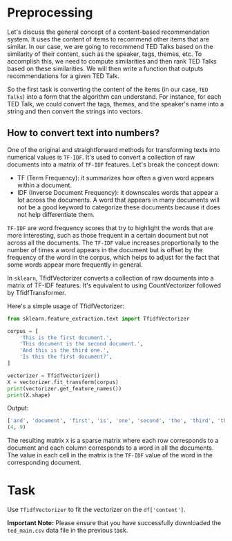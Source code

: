 # Preprocessing 
Let's discuss the general concept of a content-based recommendation system. It uses the content of items to recommend other items that are similar. In our case, we are going to recommend TED Talks based on the similarity of their content, such as the speaker, tags, themes, etc. To accomplish this, we need to compute similarities and then rank TED Talks based on these similarities. We will then write a function that outputs recommendations for a given TED Talk.

So the first task is converting the content of the items (in our case, `TED Talks`) into a form that the algorithm can understand. 
For instance, for each TED Talk, we could convert the tags, themes, and the speaker's name into a string and then convert the strings into vectors.

## How to convert text into numbers?
One of the original and straightforward methods for transforming texts into numerical values is `TF-IDF`. It's used to convert a collection of raw documents into a matrix of `TF-IDF` features. Let's break the concept down:
 - TF (Term Frequency): it summarizes how often a given word appears within a document.
 - IDF (Inverse Document Frequency): it downscales words that appear a lot across the documents. A word that appears in many documents will not be a good keyword to categorize these documents because it does not help differentiate them.

`TF-IDF` are word frequency scores that try to highlight the words that are more interesting, such as those frequent in a certain document but not across all the documents. The `TF-IDF` value increases proportionally to the number of times a word appears in the document but is offset by the frequency of the word in the corpus, which helps to adjust for the fact that some words appear more frequently in general.

In `sklearn`, TfidfVectorizer converts a collection of raw documents into a matrix of TF-IDF features. It's equivalent to using CountVectorizer followed by TfidfTransformer.

Here's a simple usage of TfidfVectorizer:
```python
from sklearn.feature_extraction.text import TfidfVectorizer

corpus = [
    'This is the first document.',
    'This document is the second document.',
    'And this is the third one.',
    'Is this the first document?',
]

vectorizer = TfidfVectorizer()
X = vectorizer.fit_transform(corpus)
print(vectorizer.get_feature_names())
print(X.shape)
```
Output:
```python
['and', 'document', 'first', 'is', 'one', 'second', 'the', 'third', 'this']
(4, 9)
```
The resulting matrix `X` is a sparse matrix where each row corresponds to a document and each column corresponds 
to a word in all the documents. The value in each cell in the matrix is the `TF-IDF` value of the word 
in the corresponding document.

# Task
Use `TfidfVectorizer` to fit the vectorizer on the `df['content']`. 

**Important Note:** Please ensure that you have successfully downloaded the `ted_main.csv` data file in the previous task.
